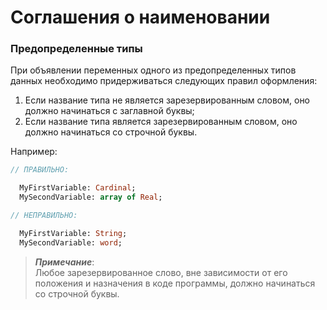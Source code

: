 # Соглашения о наименовании

### Предопределенные типы

При объявлении переменных одного из предопределенных типов данных необходимо придерживаться следующих правил оформления:  
1. Если название типа не является зарезервированным словом, оно должно начинаться с заглавной буквы;  
2. Если название типа является зарезервированным словом, оно должно начинаться со строчной буквы.

Например:

```Pascal
// ПРАВИЛЬНО:

  MyFirstVariable: Cardinal;
  MySecondVariable: array of Real;

// НЕПРАВИЛЬНО:

  MyFirstVariable: String;
  MySecondVariable: word;
```

> _**Примечание**_:  
> Любое зарезервированное слово, вне зависимости от его положения и назначения в коде программы, должно начинаться со строчной буквы.



